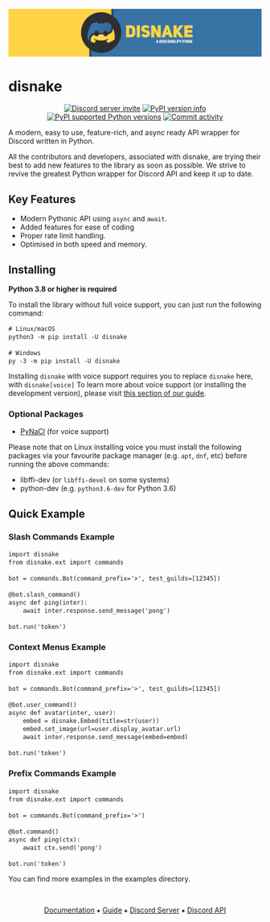 [![Disnake Banner](./assets/banner.png)](https://disnake.dev/)

disnake
=======

<p align="center">
    <a href="https://discord.gg/gJDbCw8aQy"><img src="https://img.shields.io/discord/808030843078836254?style=flat-square&color=5865f2&logo=discord&logoColor=ffffff" alt="Discord server invite" /></a>
    <a href="https://pypi.python.org/pypi/disnake"><img src="https://img.shields.io/pypi/v/disnake.svg?style=flat-square" alt="PyPI version info" /></a>
    <a href="https://pypi.python.org/pypi/disnake"><img src="https://img.shields.io/pypi/pyversions/disnake.svg?style=flat-square" alt="PyPI supported Python versions" /></a>
    <a href="https://github.com/DisnakeDev/disnake/commits"><img src="https://img.shields.io/github/commit-activity/w/DisnakeDev/disnake.svg?style=flat-square" alt="Commit activity" /></a>
</p>

A modern, easy to use, feature-rich, and async ready API wrapper for
Discord written in Python.

All the contributors and developers, associated with disnake, are trying
their best to add new features to the library as soon as possible. We
strive to revive the greatest Python wrapper for Discord API and keep it
up to date.

Key Features
------------

-   Modern Pythonic API using `async` and `await`.
-   Added features for ease of coding
-   Proper rate limit handling.
-   Optimised in both speed and memory.

Installing
----------

**Python 3.8 or higher is required**

To install the library without full voice support, you can just run the
following command:

``` {.sh}
# Linux/macOS
python3 -m pip install -U disnake

# Windows
py -3 -m pip install -U disnake
```

Installing `disnake` with voice support requires you to replace `disnake` here, with `disnake[voice]` To learn more about voice support (or installing the development version), please visit [this section of our guide](https://guide.disnake.dev/000-prerequisites/001-installing-python/#installing-disnake).

### Optional Packages

-   [PyNaCl](https://pypi.org/project/PyNaCl/) (for voice support)

Please note that on Linux installing voice you must install the following packages via your favourite package manager (e.g. `apt`, `dnf`, etc) before running the above commands:

-   libffi-dev (or `libffi-devel` on some systems)
-   python-dev (e.g. `python3.6-dev` for Python 3.6)

Quick Example
-------------

### Slash Commands Example

``` {.py}
import disnake
from disnake.ext import commands

bot = commands.Bot(command_prefix='>', test_guilds=[12345])

@bot.slash_command()
async def ping(inter):
    await inter.response.send_message('pong')

bot.run('token')
```

### Context Menus Example

``` {.py}
import disnake
from disnake.ext import commands

bot = commands.Bot(command_prefix='>', test_guilds=[12345])

@bot.user_command()
async def avatar(inter, user):
    embed = disnake.Embed(title=str(user))
    embed.set_image(url=user.display_avatar.url)
    await inter.response.send_message(embed=embed)

bot.run('token')
```

### Prefix Commands Example

``` {.py}
import disnake
from disnake.ext import commands

bot = commands.Bot(command_prefix='>')

@bot.command()
async def ping(ctx):
    await ctx.send('pong')

bot.run('token')
```

You can find more examples in the examples directory.

<br>
<p align="center">
    <a href="https://docs.disnake.dev/">Documentation</a>
    ⁕
    <a href="https://guide.disnake.dev/">Guide</a>
    ⁕
    <a href="https://discord.gg/gJDbCw8aQy">Discord Server</a>
    ⁕
    <a href="https://discord.gg/discord-api">Discord API</a>
</p>
<br>